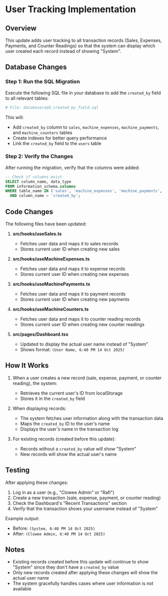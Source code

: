 # User Tracking Implementation

## Overview
This update adds user tracking to all transaction records (Sales, Expenses, Payments, and Counter Readings) so that the system can display which user created each record instead of showing "System".

## Database Changes

### Step 1: Run the SQL Migration
Execute the following SQL file in your database to add the `created_by` field to all relevant tables:

```bash
# File: database/add_created_by_field.sql
```

This will:
- Add `created_by` column to `sales`, `machine_expenses`, `machine_payments`, and `machine_counters` tables
- Create indexes for better query performance
- Link the `created_by` field to the `users` table

### Step 2: Verify the Changes
After running the migration, verify that the columns were added:

```sql
-- Check if columns exist
SELECT column_name, data_type 
FROM information_schema.columns 
WHERE table_name IN ('sales', 'machine_expenses', 'machine_payments', 'machine_counters')
  AND column_name = 'created_by';
```

## Code Changes

The following files have been updated:

1. **src/hooks/useSales.ts**
   - Fetches user data and maps it to sales records
   - Stores current user ID when creating new sales

2. **src/hooks/useMachineExpenses.ts**
   - Fetches user data and maps it to expense records
   - Stores current user ID when creating new expenses

3. **src/hooks/useMachinePayments.ts**
   - Fetches user data and maps it to payment records
   - Stores current user ID when creating new payments

4. **src/hooks/useMachineCounters.ts**
   - Fetches user data and maps it to counter reading records
   - Stores current user ID when creating new counter readings

5. **src/pages/Dashboard.tsx**
   - Updated to display the actual user name instead of "System"
   - Shows format: `(User Name, 6:40 PM 14 Oct 2025)`

## How It Works

1. When a user creates a new record (sale, expense, payment, or counter reading), the system:
   - Retrieves the current user's ID from localStorage
   - Stores it in the `created_by` field

2. When displaying records:
   - The system fetches user information along with the transaction data
   - Maps the `created_by` ID to the user's name
   - Displays the user's name in the transaction log

3. For existing records (created before this update):
   - Records without a `created_by` value will show "System"
   - New records will show the actual user's name

## Testing

After applying these changes:

1. Log in as a user (e.g., "Clowee Admin" or "Rafi")
2. Create a new transaction (sale, expense, payment, or counter reading)
3. Check the Dashboard's "Recent Transactions" section
4. Verify that the transaction shows your username instead of "System"

Example output:
- Before: `(System, 6:40 PM 14 Oct 2025)`
- After: `(Clowee Admin, 6:40 PM 14 Oct 2025)`

## Notes

- Existing records created before this update will continue to show "System" since they don't have a `created_by` value
- Only new records created after applying these changes will show the actual user name
- The system gracefully handles cases where user information is not available
